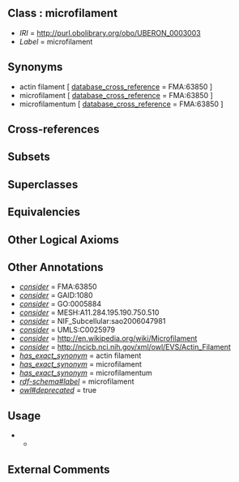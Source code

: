 
## Class : microfilament

 * *IRI* = http://purl.obolibrary.org/obo/UBERON_0003003
 * *Label* = microfilament

## Synonyms

 * actin filament [ [database_cross_reference](../../ef/oboInOwl#hasDbXref.md) = FMA:63850 ]
 * microfilament [ [database_cross_reference](../../ef/oboInOwl#hasDbXref.md) = FMA:63850 ]
 * microfilamentum [ [database_cross_reference](../../ef/oboInOwl#hasDbXref.md) = FMA:63850 ]

## Cross-references


## Subsets


## Superclasses


## Equivalencies


## Other Logical Axioms


## Other Annotations

 * *[consider](../../er/oboInOwl#consider.md)* = FMA:63850
 * *[consider](../../er/oboInOwl#consider.md)* = GAID:1080
 * *[consider](../../er/oboInOwl#consider.md)* = GO:0005884
 * *[consider](../../er/oboInOwl#consider.md)* = MESH:A11.284.195.190.750.510
 * *[consider](../../er/oboInOwl#consider.md)* = NIF_Subcellular:sao2006047981
 * *[consider](../../er/oboInOwl#consider.md)* = UMLS:C0025979
 * *[consider](../../er/oboInOwl#consider.md)* = http://en.wikipedia.org/wiki/Microfilament
 * *[consider](../../er/oboInOwl#consider.md)* = http://ncicb.nci.nih.gov/xml/owl/EVS/Actin_Filament
 * *[has_exact_synonym](../../ym/oboInOwl#hasExactSynonym.md)* = actin filament
 * *[has_exact_synonym](../../ym/oboInOwl#hasExactSynonym.md)* = microfilament
 * *[has_exact_synonym](../../ym/oboInOwl#hasExactSynonym.md)* = microfilamentum
 * *[rdf-schema#label](../../el/rdf-schema#label.md)* = microfilament
 * *[owl#deprecated](../../ed/owl#deprecated.md)* = true

## Usage

 * -

## External Comments

